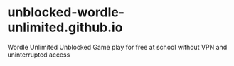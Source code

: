 # unblocked-wordle-unlimited.github.io
Wordle Unlimited Unblocked Game play for free at school without VPN and uninterrupted access
